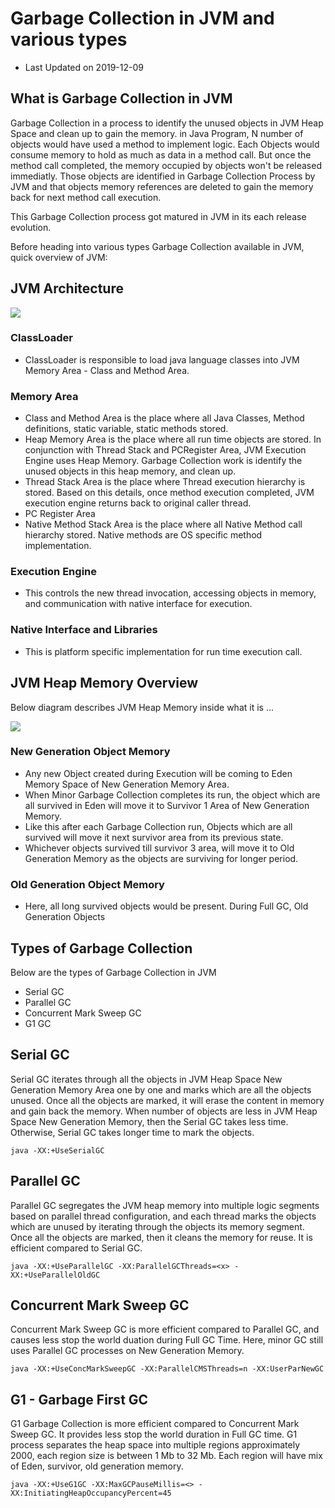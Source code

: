 # Garbage Collection in JVM and various types
* Last Updated on 2019-12-09

## What is Garbage Collection in JVM

Garbage Collection in a process to identify the unused objects in JVM Heap Space and clean up to gain the memory. in Java Program, N number of objects would have used a method to implement logic. Each Objects would consume memory to hold as much as data in a method call. But once the method call completed, the memory occupied by objects won't be released immediatly. Those objects are identified in Garbage Collection Process by JVM and that objects memory references are deleted to gain the memory back for next method call execution.

This Garbage Collection process got matured in JVM in its each release evolution.

Before heading into various types Garbage Collection available in JVM, quick overview of JVM:

## JVM Architecture
![](https://amvijay.github.io/images/jvm-architecture.jpg)

### ClassLoader 
* ClassLoader is responsible to load java language classes into JVM Memory Area - Class and Method Area.

### Memory Area
* Class and Method Area is the place where all Java Classes, Method definitions, static variable, static methods stored.
* Heap Memory Area is the place where all run time objects are stored. In conjunction with Thread Stack and PCRegister Area, JVM Execution Engine uses Heap Memory. Garbage Collection work is identify the unused objects in this heap memory, and clean up.
* Thread Stack Area is the place where Thread execution hierarchy is stored. Based on this details, once method execution completed, JVM execution engine returns back to original caller thread.
* PC Register Area 
* Native Method Stack Area is the place where all Native Method call hierarchy stored. Native methods are OS specific method implementation.

### Execution Engine
* This controls the new thread invocation, accessing objects in memory, and communication with native interface for execution. 

### Native Interface and Libraries
* This is platform specific implementation for run time execution call.  

## JVM Heap Memory Overview

Below diagram describes JVM Heap Memory inside what it is ...

![](https://amvijay.github.io/images/jvm-heap-memory-architecture.jpg)

### New Generation Object Memory
* Any new Object created during Execution will be coming to Eden Memory Space of New Generation Memory Area.
* When Minor Garbage Collection completes its run, the object which are all survived in Eden will move it to Survivor 1 Area of New Generation Memory.
* Like this after each Garbage Collection run, Objects which are all survived will move it next survivor area from its previous state.
* Whichever objects survived till survivor 3 area, will move it to Old Generation Memory as the objects are surviving for longer period. 

### Old Generation Object Memory
* Here, all long survived objects would be present. During Full GC, Old Generation Objects 

## Types of Garbage Collection
Below are the types of Garbage Collection in JVM
* Serial GC
* Parallel GC
* Concurrent Mark Sweep GC
* G1 GC

## Serial GC

Serial GC iterates through all the objects in JVM Heap Space New Generation Memory Area one by one and marks which are all the objects unused. Once all the objects are marked, it will erase the content in memory and gain back the memory. When number of objects are less in JVM Heap Space New Generation Memory, then the Serial GC takes less time. Otherwise, Serial GC takes longer time to mark the objects.

`java -XX:+UseSerialGC`

## Parallel GC

Parallel GC segregates the JVM heap memory into multiple logic segments based on parallel thread configuration, and each thread marks the objects which are unused by iterating through the objects its memory segment. Once all the objects are marked, then it cleans the memory for reuse. It is efficient compared to Serial GC.

`java -XX:+UseParallelGC -XX:ParallelGCThreads=<x> -XX:+UseParallelOldGC `

## Concurrent Mark Sweep GC

Concurrent Mark Sweep GC is more efficient compared to Parallel GC, and causes less stop the world duation during Full GC Time. Here, minor GC still uses Parallel GC processes on New Generation Memory.

`java -XX:+UseConcMarkSweepGC -XX:ParallelCMSThreads=n -XX:UserParNewGC`

## G1 - Garbage First GC

G1 Garbage Collection is more efficient compared to Concurrent Mark Sweep GC. It provides less stop the world duration in Full GC time. G1 process separates the heap space into multiple regions approximately 2000, each region size is between 1 Mb to 32 Mb. Each region will have mix of Eden, survivor, old generation memory.

`java -XX:+UseG1GC -XX:MaxGCPauseMillis=<> -XX:InitiatingHeapOccupancyPercent=45`